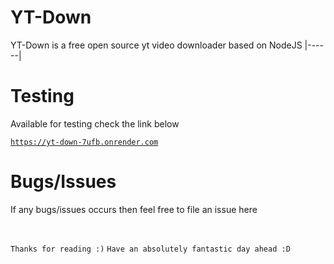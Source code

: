 # YT-Down
YT-Down is a free open source yt video downloader based on NodeJS
|------|

# Testing
Available for testing
check the link below

 <a href="https://yt-down-7ufb.onrender.com">

```
https://yt-down-7ufb.onrender.com
```
</a>

# Bugs/Issues

If any bugs/issues occurs then feel free to file an issue here

<br>

`Thanks for reading :)`
`Have an absolutely fantastic day ahead :D`

